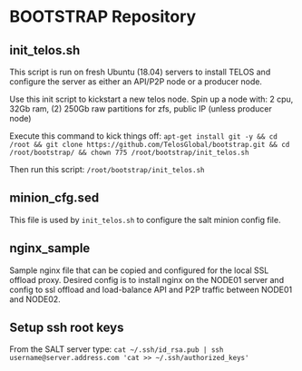 # BOOTSTRAP Repository

## init_telos.sh
This script is run on fresh Ubuntu (18.04) servers to install TELOS and configure
the server as either an API/P2P node or a producer node.

Use this init script to kickstart a new telos node.  Spin up a node with:
2 cpu, 32Gb ram, (2) 250Gb raw partitions for zfs, public IP (unless producer node)

Execute this command to kick things off:
`apt-get install git -y && cd /root && git clone https://github.com/TelosGlobal/bootstrap.git && cd /root/bootstrap/ && chown 775 /root/bootstrap/init_telos.sh`

Then run this script:
`/root/bootstrap/init_telos.sh`

## minion_cfg.sed
This file is used by `init_telos.sh` to configure the salt minion config file.

## nginx_sample
Sample nginx file that can be copied and configured for the local SSL offload proxy.
Desired config is to install nginx on the NODE01 server and config to ssl offload and
load-balance API and P2P traffic between NODE01 and NODE02.

## Setup ssh root keys
From the SALT server type:
`cat ~/.ssh/id_rsa.pub | ssh username@server.address.com 'cat >> ~/.ssh/authorized_keys'`
